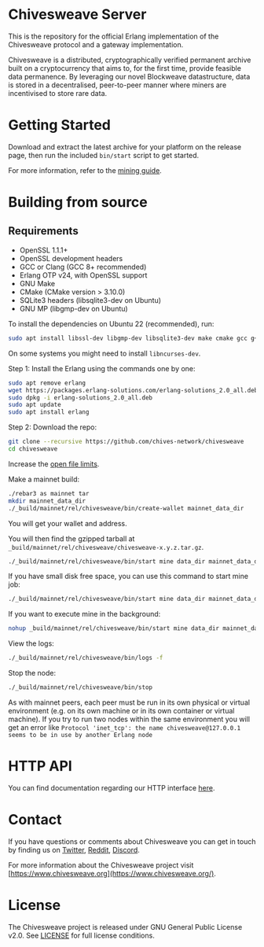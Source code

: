 # Chivesweave Server

This is the repository for the official Erlang implementation of the Chivesweave
protocol and a gateway implementation.

Chivesweave is a distributed, cryptographically verified permanent archive built
on a cryptocurrency that aims to, for the first time, provide feasible data
permanence. By leveraging our novel Blockweave datastructure, data is stored
in a decentralised, peer-to-peer manner where miners are incentivised to
store rare data.

# Getting Started

Download and extract the latest archive for your platform on the release
page, then run the included `bin/start` script to get started.

For more information, refer to the [mining guide](https://docs.arweave.org/info/mining/mining-guide).

# Building from source

## Requirements

- OpenSSL 1.1.1+
- OpenSSL development headers
- GCC or Clang (GCC 8+ recommended)
- Erlang OTP v24, with OpenSSL support
- GNU Make
- CMake (CMake version > 3.10.0)
- SQLite3 headers (libsqlite3-dev on Ubuntu)
- GNU MP (libgmp-dev on Ubuntu)

To install the dependencies on Ubuntu 22 (recommended), run:

```sh
sudo apt install libssl-dev libgmp-dev libsqlite3-dev make cmake gcc g++
```

On some systems you might need to install `libncurses-dev`.

Step 1: Install the Erlang using the commands one by one:

```sh
sudo apt remove erlang
wget https://packages.erlang-solutions.com/erlang-solutions_2.0_all.deb
sudo dpkg -i erlang-solutions_2.0_all.deb
sudo apt update
sudo apt install erlang

```

Step 2: Download the repo:

```sh
git clone --recursive https://github.com/chives-network/chivesweave
cd chivesweave

```

Increase the [open file
limits](https://docs.arweave.org/info/mining/mining-guide#preparation-file-descriptors-limit).

Make a mainnet build:

```sh
./rebar3 as mainnet tar
mkdir mainnet_data_dir
./_build/mainnet/rel/chivesweave/bin/create-wallet mainnet_data_dir

```
You will get your wallet and address.

You will then find the gzipped tarball at `_build/mainnet/rel/chivesweave/chivesweave-x.y.z.tar.gz`.

```sh
./_build/mainnet/rel/chivesweave/bin/start mine data_dir mainnet_data_dir mining_addr [YOUR_WALLET_ADDRESS] storage_module 0,[YOUR_WALLET_ADDRESS] peer node1.chivesweave.net peer node2.chivesweave.net

```

If you have small disk free space, you can use this command to start mine job:

```sh
./_build/mainnet/rel/chivesweave/bin/start mine data_dir mainnet_data_dir mining_addr [YOUR_WALLET_ADDRESS] storage_module 0,[YOUR_WALLET_ADDRESS] max_disk_pool_buffer_mb 10000 peer node1.chivesweave.net peer node2.chivesweave.net

```

If you want to execute mine in the background:

```sh
nohup _build/mainnet/rel/chivesweave/bin/start mine data_dir mainnet_data_dir mining_addr [YOUR_WALLET_ADDRESS] storage_module 0,[YOUR_WALLET_ADDRESS] max_disk_pool_buffer_mb 10000 peer node1.chivesweave.net peer node2.chivesweave.net > output.log 2>&1 &

```

View the logs:

```sh
./_build/mainnet/rel/chivesweave/bin/logs -f

```

Stop the node:

```sh
./_build/mainnet/rel/chivesweave/bin/stop

```

As with mainnet peers, each peer must be run in its own physical or virtual environment (e.g. on its own machine or in its own container or virtual machine). If you try to run two nodes within the same environment you will get an error like `Protocol 'inet_tcp': the name chivesweave@127.0.0.1 seems to be in use by another Erlang node`


# HTTP API

You can find documentation regarding our HTTP interface [here](http_iface_docs.md).

# Contact

If you have questions or comments about Chivesweave you can get in touch by
finding us on [Twitter](https://twitter.com/chivesweave/), [Reddit](https://www.reddit.com/r/chivesweave), [Discord](https://discord.gg/8KrtgBRjZn).

For more information about the Chivesweave project visit [https://www.chivesweave.org](https://www.chivesweave.org/).

# License

The Chivesweave project is released under GNU General Public License v2.0.
See [LICENSE](LICENSE.md) for full license conditions.
